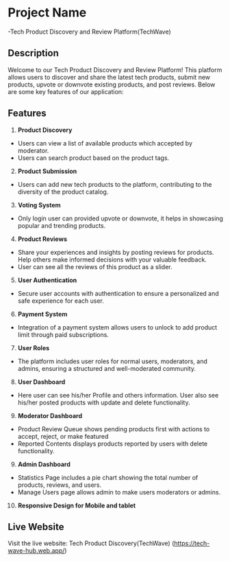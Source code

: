 # Project Name

-Tech Product Discovery and Review Platform(TechWave)

## Description

Welcome to our Tech Product Discovery and Review Platform! This platform allows users to discover and share the latest tech products, submit new products, upvote or downvote existing products, and post reviews. Below are some key features of our application:

## Features

1.  **Product Discovery**

- Users can view a list of available products which accepted by moderator.
- Users can search product based on the product tags.

2. **Product Submission**

- Users can add new tech products to the platform, contributing to the diversity of the product catalog.

3. **Voting System**

- Only login user can provided upvote or downvote, it helps in showcasing popular and trending products.

4. **Product Reviews**

- Share your experiences and insights by posting reviews for products. Help others make informed decisions with your valuable feedback.
- User can see all the reviews of this product as a slider.

5. **User Authentication**

- Secure user accounts with authentication to ensure a personalized and safe experience for each user.

6. **Payment System**

- Integration of a payment system allows users to unlock to add product limit through paid subscriptions.

7. **User Roles**

- The platform includes user roles for normal users, moderators, and admins, ensuring a structured and well-moderated community.

8. **User Dashboard**

- Here user can see his/her Profile and others information. User also see his/her posted products with update and delete functionality.

9. **Moderator Dashboard**

- Product Review Queue shows pending products first with actions to accept, reject, or make featured
- Reported Contents displays products reported by users with delete functionality.

9. **Admin Dashboard**

- Statistics Page includes a pie chart showing the total number of products, reviews, and users.
- Manage Users page allows admin to make users moderators or admins.

10. **Responsive Design for Mobile and tablet**

## Live Website

Visit the live website: Tech Product Discovery(TechWave) (https://tech-wave-hub.web.app/)
